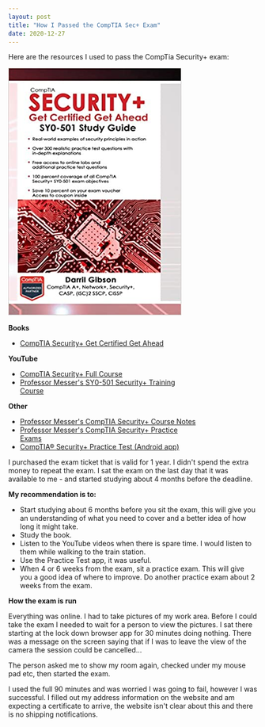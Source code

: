 ```yaml
---
layout: post
title: "How I Passed the CompTIA Sec+ Exam"
date: 2020-12-27
---
```


Here are the resources I used to pass the CompTia Security+ exam:

![CompTIA Book](/blogpics/Comptia.jpg)

**Books**

 - [CompTIA Security+ Get Certified Get
   Ahead](https://getcertifiedgetahead.com/)

**YouTube**

 - [CompTIA Security+ Full Course](https://youtu.be/O4pJeXgOJDs)
 - [Professor Messer's SY0-501 Security+ Training   
   Course](https://www.youtube.com/watch?v=JU5zkddWits&list=PLG49S3nxzAnnVhoAaL4B6aMFDQ8_gdxAy)

**Other**

 - [Professor Messer's CompTIA Security+ Course
   Notes](https://www.professormesser.com/sy0-501-security-plus-success-bundle/)
 - [Professor Messer's CompTIA Security+ Practice   
   Exams](https://www.professormesser.com/sy0-501-security-plus-success-bundle/)
 - [CompTIA® Security+ Practice Test (Android
   app)](https://play.google.com/store/apps/details?id=com.abc.comptiasecurityplus)

I purchased the exam ticket that is valid for 1 year.  I didn't spend the extra money to repeat the exam.  I sat the exam on the last day that it was available to me - and started studying about 4 months before the deadline. 

**My recommendation is to:**

 - Start studying about 6 months before you sit the exam, this will give you an understanding of what you need to cover and a better idea of how long it might take.
 - Study the book.
 - Listen to the YouTube videos when there is spare time.  I would listen to them while walking to the train station.
 - Use the Practice Test app, it was useful.
 - When 4 or 6 weeks from the exam, sit a practice exam.  This will give you a good idea of where to improve.  Do another practice exam about 2 weeks from the exam.

**How the exam is run**

Everything was online.  I had to take pictures of my work area.  Before I could take the exam I needed to wait for a person to view the pictures.  I sat there starting at the lock down browser app for 30 minutes doing nothing.  There was a message on the screen saying that if I was to leave the view of the camera the session could be cancelled...

The person asked me to show my room again, checked under my mouse pad etc, then started the exam.

I used the full 90 minutes and was worried I was going to fail, however I was successful.  I filled out my address information on the website and am expecting a certificate to arrive, the website isn't clear about this and there is no shipping notifications.

